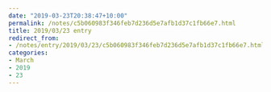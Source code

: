 ```yaml
---
date: "2019-03-23T20:38:47+10:00"
permalink: /notes/c5b060983f346feb7d236d5e7afb1d37c1fb66e7.html
title: 2019/03/23 entry
redirect_from:
- /notes/entry/2019/03/23/c5b060983f346feb7d236d5e7afb1d37c1fb66e7.html
categories:
- March
- 2019
- 23
---
```

